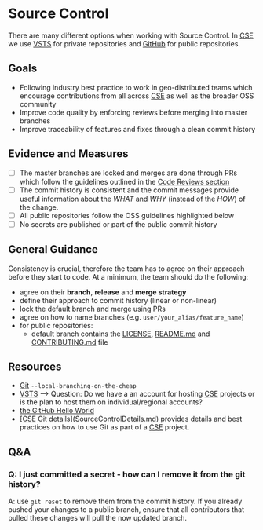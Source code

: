 # Source Control
There are many different options when working with Source Control. In [CSE](../CSE.md) we use [VSTS](https://csesd.visualstudio.com/_projects) for private repositories and [GitHub](https://github.com/) for public repositories.

## Goals
* Following industry best practice to work in geo-distributed teams which encourage contributions from all across [CSE](../CSE.md) as well as the broader OSS community
* Improve code quality by enforcing reviews before merging into master branches
* Improve traceability of features and fixes through a clean commit history

## Evidence and Measures
- [ ] The master branches are locked and merges are done through PRs which follow the guidelines outlined in the [Code Reviews section](CodeReviews.md)
- [ ] The commit history is consistent and the commit messages provide useful information about the *WHAT* and *WHY* (instead of the *HOW*) of the change. 
- [ ] All public repositories follow the OSS guidelines highlighted below
- [ ] No secrets are published or part of the public commit history
 
## General Guidance
Consistency is crucial, therefore the team has to agree on their approach before they start to code. At a minimum, the team should do the following:
* agree on their **branch**, **release** and **merge strategy**
* define their approach to commit history (linear or non-linear)
* lock the default branch and merge using PRs
* agree on how to name branches (e.g. `user/your_alias/feature_name`)
* for public repositories:
  * default branch contains the [LICENSE](./Templates/LICENSE), [README.md](./Templates/README.md) and [CONTRIBUTING.md](./Templates/CONTRIBUTING.md) file 

## Resources
* [Git](https://git-scm.com/) `--local-branching-on-the-cheap`
* [VSTS](https://www.visualstudio.com/team-services/) --> Question: Do we have a an account for hosting [CSE](../CSE.md) projects or is the plan to host them on individual/regional accounts?
* [the GitHub Hello World](https://guides.github.com/activities/hello-world/)
* [[CSE](../CSE.md) Git details](SourceControlDetails.md) provides details and best practices on how to use Git as part of a [CSE](../CSE.md) project.

## Q&A
### Q: I just committed a secret - how can I remove it from the git history?
A: use `git reset` to remove them from the commit history. If you already pushed your changes to a public branch, ensure that all contributors that pulled these changes will pull the now updated branch.